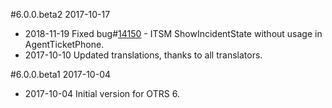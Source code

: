 #6.0.0.beta2 2017-10-17
 - 2018-11-19 Fixed bug#[14150](https://bugs.otrs.org/show_bug.cgi?id=14150) - ITSM ShowIncidentState without usage in AgentTicketPhone.
 - 2017-10-10 Updated translations, thanks to all translators.

#6.0.0.beta1 2017-10-04
 - 2017-10-04 Initial version for OTRS 6.
